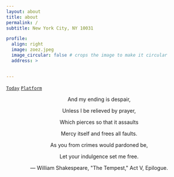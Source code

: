 ```yaml
---
layout: about
title: about
permalink: /
subtitle: New York City, NY 10031

profile:
  align: right
  image: zoez.jpeg
  image_circular: false # crops the image to make it circular
  address: >


---
```


[`Today`](https://brook-smash-1a0.notion.site/Maintenance-43e222f3a13c417b97b777d3f479b9f8?pvs=4) [`Platform`](https://brook-smash-1a0.notion.site/b5219ebfc9994963ab06013b655a88e9?pvs=4)

<div align="center">

  
And my ending is despair,


Unless I be relieved by prayer,


Which pierces so that it assaults


Mercy itself and frees all faults.


As you from crimes would pardoned be,


Let your indulgence set me free.


  — William Shakespeare, "The Tempest," Act V, Epilogue.

  
</div>


